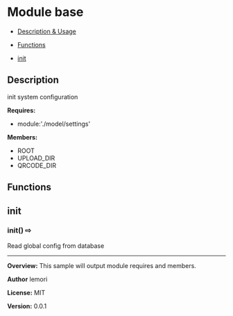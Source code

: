 
# Module base

* [Description &amp; Usage](#description)

* [Functions](#functions)
 - [init](#init)


## Description
init system configuration

**Requires:**

+ module:'./model/settings'

**Members:**

+ ROOT
+ UPLOAD_DIR
+ QRCODE_DIR


## Functions
## init
### init()  &#x21e8; 

Read global config from database






---



**Overview:** This sample will output module requires and members.

 **Author** lemori

**License:** MIT 

**Version:** 0.0.1
